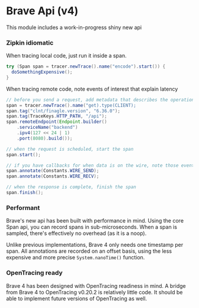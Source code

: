 Brave Api (v4)
==============

This module includes a work-in-progress shiny new api

### Zipkin idiomatic

When tracing local code, just run it inside a span.
```java
try (Span span = tracer.newTrace().name("encode").start()) {
  doSomethingExpensive();
}
```

When tracing remote code, note events of interest that explain latency
```java
// before you send a request, add metadata that describes the operation
span = tracer.newTrace().name("get).type(CLIENT);
span.tag("clnt/finagle.version", "6.36.0");
span.tag(TraceKeys.HTTP_PATH, "/api");
span.remoteEndpoint(Endpoint.builder()
    .serviceName("backend")
    .ipv4(127 << 24 | 1)
    .port(8080).build());

// when the request is scheduled, start the span
span.start();

// if you have callbacks for when data is on the wire, note those events
span.annotate(Constants.WIRE_SEND);
span.annotate(Constants.WIRE_RECV);

// when the response is complete, finish the span
span.finish();
```

### Performant
Brave's new api has been built with performance in mind. Using the core
Span api, you can record spans in sub-microseconds. When a span is
sampled, there's effectively no overhead (as it is a noop).

Unlike previous implementations, Brave 4 only needs one timestamp per
span. All annotations are recorded on an offset basis, using the less
expensive and more precise `System.nanoTime()` function.

### OpenTracing ready

Brave 4 has been designed with OpenTracing readiness in mind. A bridge
from Brave 4 to OpenTracing v0.20.2 is relatively little code. It should
be able to implement future versions of OpenTracing as well.
